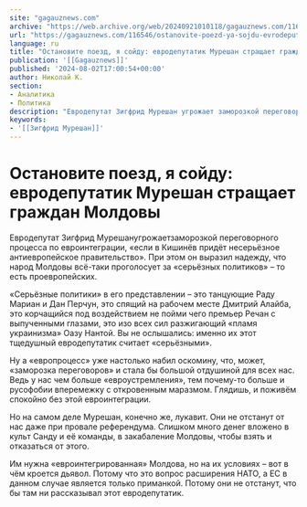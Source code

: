```yaml
---
site: "gagauznews.com"
archive: "https://web.archive.org/web/20240921010118/gagauznews.com/116546/ostanovite-poezd-ya-sojdu-evrodeputatik-mureshan-strashhaet-grazhdan-moldovy.html"
url: "https://gagauznews.com/116546/ostanovite-poezd-ya-sojdu-evrodeputatik-mureshan-strashhaet-grazhdan-moldovy.html"
language: ru
title: "Остановите поезд, я сойду: евродепутатик Мурешан стращает граждан Молдовы"
publication: '[[Gagauznews]]'
published: '2024-08-02T17:00:54+00:00'
author: Николай К.
section:
- Аналитика
- Политика
description: "Евродепутат Зигфрид Мурешан угрожает заморозкой переговорного процесса по евроинтеграции, «если в Кишинёв придёт несерьёзное антиевропейское правительство». При этом он выразил надежду, что народ Молдовы всё-таки проголосует за «серьёзных политиков» – то есть проевропейских. «Серьёзные политики» в его представлении – это танцующие Раду Мариан и Дан Перчун, это спящий на рабочем месте Дмитрий Алайба, это корчащийся под воздействием не пойми чего премьер Речан с выпученными глазами, это изо всех сил разжигающий «пламя украинизма» Оазу Нантой. Вы не ослышались: именно их этот тщедушный евродепутатик считает «серьёзными». Ну а «европроцесс» уже настолько набил оскомину, что, может, «заморозка переговоров» и стала бы большой отдушиной […]"
keywords:
- '[[Зигфрид Мурешан]]'
---
```


# Остановите поезд, я сойду: евродепутатик Мурешан стращает граждан Молдовы

Евродепутат Зигфрид Мурешанугрожаетзаморозкой переговорного процесса по евроинтеграции, «если в Кишинёв придёт несерьёзное антиевропейское правительство». При этом он выразил надежду, что народ Молдовы всё-таки проголосует за «серьёзных политиков» – то есть проевропейских.

«Серьёзные политики» в его представлении – это танцующие Раду Мариан и Дан Перчун, это спящий на рабочем месте Дмитрий Алайба, это корчащийся под воздействием не пойми чего премьер Речан с выпученными глазами, это изо всех сил разжигающий «пламя украинизма» Оазу Нантой. Вы не ослышались: именно их этот тщедушный евродепутатик считает «серьёзными».

Ну а «европроцесс» уже настолько набил оскомину, что, может, «заморозка переговоров» и стала бы большой отдушиной для всех нас. Ведь у нас чем больше «евроустремления», тем почему-то больше и русофобии вперемежку с откровенным маразмом. Глядишь, и поживём спокойно без этой евроинтеграции.

Но на самом деле Мурешан, конечно же, лукавит. Они не отстанут от нас даже при провале референдума. Слишком много денег вложено в культ Санду и её команды, в закабаление Молдовы, чтобы взять и отказаться от этого.

Им нужна «евроинтегрированная» Молдова, но на их условиях – вот в чём кроется дьявол. Потому что это вопрос расширения НАТО, а ЕС в данном случае является только приманкой. Потому они не отстанут, что бы там ни рассказывал этот евродепутатик.